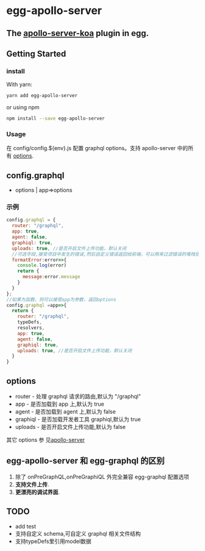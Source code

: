 # egg-apollo-server

## The [apollo-server-koa](https://github.com/apollographql/apollo-server/tree/master/packages/apollo-server-koa) plugin in egg.  

## Getting Started
### install
With yarn:
```sh
yarn add egg-apollo-server
```
or using npm
```sh
npm install --save egg-apollo-server 
```
### Usage
在 config/config.\${env}.js 配置 graphql options。支持 apollo-server 中的所有
[options](https://www.apollographql.com/docs/apollo-server/api/apollo-server).

## config.graphql

- options | app=>options

### 示例

```js
config.graphql = {
  router: "/graphql",
  app: true,
  agent: false,
  graphiql: true,
  uploads: true, //是否开启文件上传功能，默认关闭
  //可选字段,接受项目中发生的错误,然后自定义错误返回给前端，可以用来过滤错误的堆栈信息
  formatError:error=>{
    console.log(error)
    return {
      message:error.message
    }
  }
};
//如果为函数，则可以接受app为参数，返回options
config.graphql =app=>{
  return {
    router: "/graphql",
    typeDefs,
    resolvers,
    app: true,
    agent: false,
    graphiql: true,
    uploads: true, //是否开启文件上传功能，默认关闭
  }
}


```

## **options**

- router <String> - 处理 graphql 请求的路由,默认为 "/graphql"
- app <Boolean> - 是否加载到 app 上,默认为 true
- agent <Boolean> - 是否加载到 agent 上,默认为 false
- graphiql <Boolean> - 是否加载开发者工具 graphiql,默认为 true
- uploads <Boolean> - 是否开启文件上传功能,默认为 false

其它 options 参
见[apollo-server](https://www.apollographql.com/docs/apollo-server/api/apollo-serve)

## egg-apollo-server 和 egg-graphql 的区别

1. 除了 onPreGraphQL,onPreGraphiQL 外完全兼容 egg-graphql 配置选项
2. **支持文件上传**.
3. **更漂亮的调试界面**.

## TODO

- add test
- 支持自定义 schema,可自定义 graphql 相关文件结构
- 支持typeDefs里引用model数据

